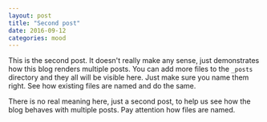 ```yaml
---
layout: post
title: "Second post"
date: 2016-09-12
categories: mood
---
```


This is the second post. It doesn't really make any sense, just
demonstrates how this blog renders multiple posts. You can add
more files to the `_posts` directory and they all will be visible
here. Just make sure you name them right. See how existing files
are named and do the same.

<!--more-->

There is no real meaning here, just a second post, to help
us see how the blog behaves with multiple posts. Pay attention
how files are named.
